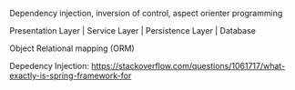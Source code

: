 Dependency injection, inversion of control, aspect orienter programming 

Presentation Layer
        |
Service Layer
        |
Persistence Layer
        |
Database

Object Relational mapping (ORM)

Depedency Injection: 
https://stackoverflow.com/questions/1061717/what-exactly-is-spring-framework-for